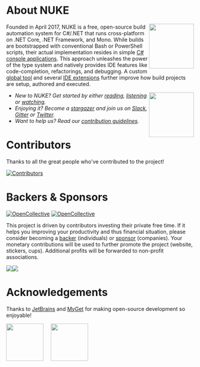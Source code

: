 # About NUKE

[<img align="right" width="120px" src="https://github.com/nuke-build/all/raw/master/images/icon.png" />](https://nuke.build)

Founded in April 2017, NUKE is a free, open-source build automation system for C#/.NET that runs cross-platform on .NET Core, .NET Framework, and Mono. While builds are bootstrapped with conventional Bash or PowerShell scripts, their actual implementation resides in simple [C# console applications](http://www.nuke.build/docs/authoring-builds/fundamentals.html). This approach unleashes the power of the type system and natively provides IDE features like code-completion, refactorings, and debugging. A custom [global tool](http://www.nuke.build/docs/running-builds/global-tool.html) and several [IDE extensions](http://www.nuke.build/docs/running-builds/from-ides.html) further improve how build projects are setup, authored and executed.

[<img align="right" width="120px" src="https://github.com/nuke-build/all/raw/master/images/dotnet.png" />](https://dotnet.microsoft.com/)

- _New to NUKE? Get started by either [reading](http://www.nuke.build/docs/getting-started/philosophy.html), [listening](https://dotnetrocks.com/?show=1598) or [watching](https://www.youtube.com/watch?v=7gEqxzD6hbs)._
- _Enjoying it? Become a [stargazer](https://github.com/nuke-build/nuke/stargazers) and join us on [Slack](https://slofile.com/slack/nukebuildnet), [Gitter](https://gitter.im/nuke-build/nuke) or [Twitter](https://twitter.com/nukebuildnet)._
- _Want to help us? Read our [contribution guidelines]()._

# Contributors

Thanks to all the great people who've contributed to the project! 

[![Contributors](https://opencollective.com/nuke/contributors.svg)](http://github.com/nuke-build/contributors.md)

# Backers & Sponsors

[![OpenCollective](https://opencollective.com/nuke/backers/badge.svg?style=flat-square)](https://opencollective.com/nuke/order/7399) 
[![OpenCollective](https://opencollective.com/nuke/sponsors/badge.svg?style=flat-square)](https://opencollective.com/nuke/order/7400)

This project is driven by contributors investing their private free time. If it helps you improving your productivity and thus financial situation, please consider becoming a [backer](https://opencollective.com/nuke/order/7399) (individuals) or [sponsor](https://opencollective.com/nuke/order/7400) (companies). Your monetary contributions will be used to further promote the project (website, stickers, cups). Additional profits will be forwarded to non-profit associations.

<img src="https://opencollective.com/nuke/sponsor.svg?width=890&avatarHeight=50&button=false"><img src="https://opencollective.com/nuke/backer.svg?width=890&avatarHeight=50&button=false">

# Acknowledgements

Thanks to [JetBrains](https://jetbrains.com) and [MyGet](https://myget.org) for making open-source development so enjoyable!

[<img src="https://raw.githubusercontent.com/nuke-build/all/master/images/rider.png" height="100" />](https://jetbrains.com/rider) &nbsp;&nbsp;&nbsp; [<img src="https://raw.githubusercontent.com/nuke-build/all/master/images/myget.png" height="100" />](https://myget.org)